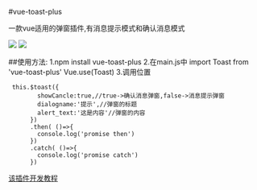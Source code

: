#vue-toast-plus

一款vue适用的弹窗插件,有消息提示模式和确认消息模式

![](https://github.com/bill-mark/vue-toast-plus/blob/master/1.png?raw=true)
![](https://github.com/bill-mark/vue-toast-plus/blob/master/2.png?raw=true)

##使用方法:
1.npm install vue-toast-plus
2.在main.js中
  import Toast from 'vue-toast-plus'
  Vue.use(Toast)
3.调用位置
  ```
   this.$toast({
          showCancle:true,//true->确认消息弹窗,false->消息提示弹窗
          dialogname:'提示',//弹窗的标题
          alert_text:'这是内容'//弹窗的内容
        })
        .then( ()=>{
          console.log('promise then')
        })
        .catch( ()=>{
          console.log('promise catch')
        })
  ```
  
  [该插件开发教程](https://www.jianshu.com/p/9645e6a26bc2)
